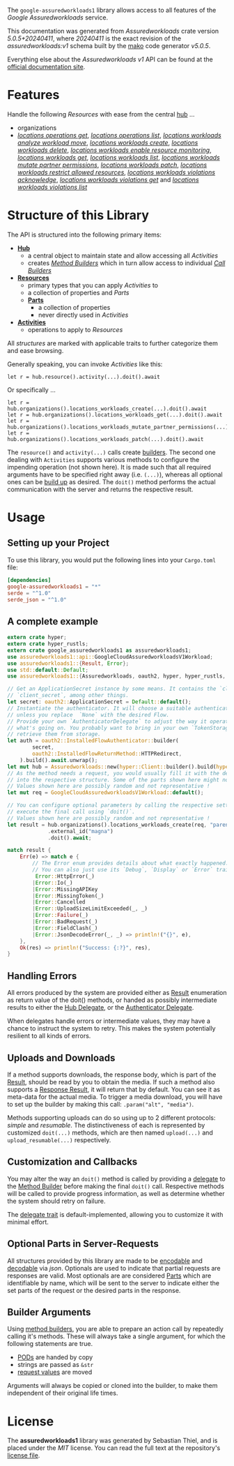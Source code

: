 <!---
DO NOT EDIT !
This file was generated automatically from 'src/generator/templates/api/README.md.mako'
DO NOT EDIT !
-->
The `google-assuredworkloads1` library allows access to all features of the *Google Assuredworkloads* service.

This documentation was generated from *Assuredworkloads* crate version *5.0.5+20240411*, where *20240411* is the exact revision of the *assuredworkloads:v1* schema built by the [mako](http://www.makotemplates.org/) code generator *v5.0.5*.

Everything else about the *Assuredworkloads* *v1* API can be found at the
[official documentation site](https://cloud.google.com/learnmoreurl).
# Features

Handle the following *Resources* with ease from the central [hub](https://docs.rs/google-assuredworkloads1/5.0.5+20240411/google_assuredworkloads1/Assuredworkloads) ... 

* organizations
 * [*locations operations get*](https://docs.rs/google-assuredworkloads1/5.0.5+20240411/google_assuredworkloads1/api::OrganizationLocationOperationGetCall), [*locations operations list*](https://docs.rs/google-assuredworkloads1/5.0.5+20240411/google_assuredworkloads1/api::OrganizationLocationOperationListCall), [*locations workloads analyze workload move*](https://docs.rs/google-assuredworkloads1/5.0.5+20240411/google_assuredworkloads1/api::OrganizationLocationWorkloadAnalyzeWorkloadMoveCall), [*locations workloads create*](https://docs.rs/google-assuredworkloads1/5.0.5+20240411/google_assuredworkloads1/api::OrganizationLocationWorkloadCreateCall), [*locations workloads delete*](https://docs.rs/google-assuredworkloads1/5.0.5+20240411/google_assuredworkloads1/api::OrganizationLocationWorkloadDeleteCall), [*locations workloads enable resource monitoring*](https://docs.rs/google-assuredworkloads1/5.0.5+20240411/google_assuredworkloads1/api::OrganizationLocationWorkloadEnableResourceMonitoringCall), [*locations workloads get*](https://docs.rs/google-assuredworkloads1/5.0.5+20240411/google_assuredworkloads1/api::OrganizationLocationWorkloadGetCall), [*locations workloads list*](https://docs.rs/google-assuredworkloads1/5.0.5+20240411/google_assuredworkloads1/api::OrganizationLocationWorkloadListCall), [*locations workloads mutate partner permissions*](https://docs.rs/google-assuredworkloads1/5.0.5+20240411/google_assuredworkloads1/api::OrganizationLocationWorkloadMutatePartnerPermissionCall), [*locations workloads patch*](https://docs.rs/google-assuredworkloads1/5.0.5+20240411/google_assuredworkloads1/api::OrganizationLocationWorkloadPatchCall), [*locations workloads restrict allowed resources*](https://docs.rs/google-assuredworkloads1/5.0.5+20240411/google_assuredworkloads1/api::OrganizationLocationWorkloadRestrictAllowedResourceCall), [*locations workloads violations acknowledge*](https://docs.rs/google-assuredworkloads1/5.0.5+20240411/google_assuredworkloads1/api::OrganizationLocationWorkloadViolationAcknowledgeCall), [*locations workloads violations get*](https://docs.rs/google-assuredworkloads1/5.0.5+20240411/google_assuredworkloads1/api::OrganizationLocationWorkloadViolationGetCall) and [*locations workloads violations list*](https://docs.rs/google-assuredworkloads1/5.0.5+20240411/google_assuredworkloads1/api::OrganizationLocationWorkloadViolationListCall)




# Structure of this Library

The API is structured into the following primary items:

* **[Hub](https://docs.rs/google-assuredworkloads1/5.0.5+20240411/google_assuredworkloads1/Assuredworkloads)**
    * a central object to maintain state and allow accessing all *Activities*
    * creates [*Method Builders*](https://docs.rs/google-assuredworkloads1/5.0.5+20240411/google_assuredworkloads1/client::MethodsBuilder) which in turn
      allow access to individual [*Call Builders*](https://docs.rs/google-assuredworkloads1/5.0.5+20240411/google_assuredworkloads1/client::CallBuilder)
* **[Resources](https://docs.rs/google-assuredworkloads1/5.0.5+20240411/google_assuredworkloads1/client::Resource)**
    * primary types that you can apply *Activities* to
    * a collection of properties and *Parts*
    * **[Parts](https://docs.rs/google-assuredworkloads1/5.0.5+20240411/google_assuredworkloads1/client::Part)**
        * a collection of properties
        * never directly used in *Activities*
* **[Activities](https://docs.rs/google-assuredworkloads1/5.0.5+20240411/google_assuredworkloads1/client::CallBuilder)**
    * operations to apply to *Resources*

All *structures* are marked with applicable traits to further categorize them and ease browsing.

Generally speaking, you can invoke *Activities* like this:

```Rust,ignore
let r = hub.resource().activity(...).doit().await
```

Or specifically ...

```ignore
let r = hub.organizations().locations_workloads_create(...).doit().await
let r = hub.organizations().locations_workloads_get(...).doit().await
let r = hub.organizations().locations_workloads_mutate_partner_permissions(...).doit().await
let r = hub.organizations().locations_workloads_patch(...).doit().await
```

The `resource()` and `activity(...)` calls create [builders][builder-pattern]. The second one dealing with `Activities` 
supports various methods to configure the impending operation (not shown here). It is made such that all required arguments have to be 
specified right away (i.e. `(...)`), whereas all optional ones can be [build up][builder-pattern] as desired.
The `doit()` method performs the actual communication with the server and returns the respective result.

# Usage

## Setting up your Project

To use this library, you would put the following lines into your `Cargo.toml` file:

```toml
[dependencies]
google-assuredworkloads1 = "*"
serde = "^1.0"
serde_json = "^1.0"
```

## A complete example

```Rust
extern crate hyper;
extern crate hyper_rustls;
extern crate google_assuredworkloads1 as assuredworkloads1;
use assuredworkloads1::api::GoogleCloudAssuredworkloadsV1Workload;
use assuredworkloads1::{Result, Error};
use std::default::Default;
use assuredworkloads1::{Assuredworkloads, oauth2, hyper, hyper_rustls, chrono, FieldMask};

// Get an ApplicationSecret instance by some means. It contains the `client_id` and 
// `client_secret`, among other things.
let secret: oauth2::ApplicationSecret = Default::default();
// Instantiate the authenticator. It will choose a suitable authentication flow for you, 
// unless you replace  `None` with the desired Flow.
// Provide your own `AuthenticatorDelegate` to adjust the way it operates and get feedback about 
// what's going on. You probably want to bring in your own `TokenStorage` to persist tokens and
// retrieve them from storage.
let auth = oauth2::InstalledFlowAuthenticator::builder(
        secret,
        oauth2::InstalledFlowReturnMethod::HTTPRedirect,
    ).build().await.unwrap();
let mut hub = Assuredworkloads::new(hyper::Client::builder().build(hyper_rustls::HttpsConnectorBuilder::new().with_native_roots().unwrap().https_or_http().enable_http1().build()), auth);
// As the method needs a request, you would usually fill it with the desired information
// into the respective structure. Some of the parts shown here might not be applicable !
// Values shown here are possibly random and not representative !
let mut req = GoogleCloudAssuredworkloadsV1Workload::default();

// You can configure optional parameters by calling the respective setters at will, and
// execute the final call using `doit()`.
// Values shown here are possibly random and not representative !
let result = hub.organizations().locations_workloads_create(req, "parent")
             .external_id("magna")
             .doit().await;

match result {
    Err(e) => match e {
        // The Error enum provides details about what exactly happened.
        // You can also just use its `Debug`, `Display` or `Error` traits
         Error::HttpError(_)
        |Error::Io(_)
        |Error::MissingAPIKey
        |Error::MissingToken(_)
        |Error::Cancelled
        |Error::UploadSizeLimitExceeded(_, _)
        |Error::Failure(_)
        |Error::BadRequest(_)
        |Error::FieldClash(_)
        |Error::JsonDecodeError(_, _) => println!("{}", e),
    },
    Ok(res) => println!("Success: {:?}", res),
}

```
## Handling Errors

All errors produced by the system are provided either as [Result](https://docs.rs/google-assuredworkloads1/5.0.5+20240411/google_assuredworkloads1/client::Result) enumeration as return value of
the doit() methods, or handed as possibly intermediate results to either the 
[Hub Delegate](https://docs.rs/google-assuredworkloads1/5.0.5+20240411/google_assuredworkloads1/client::Delegate), or the [Authenticator Delegate](https://docs.rs/yup-oauth2/*/yup_oauth2/trait.AuthenticatorDelegate.html).

When delegates handle errors or intermediate values, they may have a chance to instruct the system to retry. This 
makes the system potentially resilient to all kinds of errors.

## Uploads and Downloads
If a method supports downloads, the response body, which is part of the [Result](https://docs.rs/google-assuredworkloads1/5.0.5+20240411/google_assuredworkloads1/client::Result), should be
read by you to obtain the media.
If such a method also supports a [Response Result](https://docs.rs/google-assuredworkloads1/5.0.5+20240411/google_assuredworkloads1/client::ResponseResult), it will return that by default.
You can see it as meta-data for the actual media. To trigger a media download, you will have to set up the builder by making
this call: `.param("alt", "media")`.

Methods supporting uploads can do so using up to 2 different protocols: 
*simple* and *resumable*. The distinctiveness of each is represented by customized 
`doit(...)` methods, which are then named `upload(...)` and `upload_resumable(...)` respectively.

## Customization and Callbacks

You may alter the way an `doit()` method is called by providing a [delegate](https://docs.rs/google-assuredworkloads1/5.0.5+20240411/google_assuredworkloads1/client::Delegate) to the 
[Method Builder](https://docs.rs/google-assuredworkloads1/5.0.5+20240411/google_assuredworkloads1/client::CallBuilder) before making the final `doit()` call. 
Respective methods will be called to provide progress information, as well as determine whether the system should 
retry on failure.

The [delegate trait](https://docs.rs/google-assuredworkloads1/5.0.5+20240411/google_assuredworkloads1/client::Delegate) is default-implemented, allowing you to customize it with minimal effort.

## Optional Parts in Server-Requests

All structures provided by this library are made to be [encodable](https://docs.rs/google-assuredworkloads1/5.0.5+20240411/google_assuredworkloads1/client::RequestValue) and 
[decodable](https://docs.rs/google-assuredworkloads1/5.0.5+20240411/google_assuredworkloads1/client::ResponseResult) via *json*. Optionals are used to indicate that partial requests are responses 
are valid.
Most optionals are are considered [Parts](https://docs.rs/google-assuredworkloads1/5.0.5+20240411/google_assuredworkloads1/client::Part) which are identifiable by name, which will be sent to 
the server to indicate either the set parts of the request or the desired parts in the response.

## Builder Arguments

Using [method builders](https://docs.rs/google-assuredworkloads1/5.0.5+20240411/google_assuredworkloads1/client::CallBuilder), you are able to prepare an action call by repeatedly calling it's methods.
These will always take a single argument, for which the following statements are true.

* [PODs][wiki-pod] are handed by copy
* strings are passed as `&str`
* [request values](https://docs.rs/google-assuredworkloads1/5.0.5+20240411/google_assuredworkloads1/client::RequestValue) are moved

Arguments will always be copied or cloned into the builder, to make them independent of their original life times.

[wiki-pod]: http://en.wikipedia.org/wiki/Plain_old_data_structure
[builder-pattern]: http://en.wikipedia.org/wiki/Builder_pattern
[google-go-api]: https://github.com/google/google-api-go-client

# License
The **assuredworkloads1** library was generated by Sebastian Thiel, and is placed 
under the *MIT* license.
You can read the full text at the repository's [license file][repo-license].

[repo-license]: https://github.com/Byron/google-apis-rsblob/main/LICENSE.md

